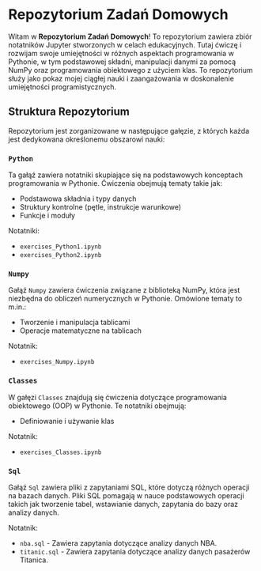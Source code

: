 # Repozytorium Zadań Domowych

Witam w **Repozytorium Zadań Domowych**! To repozytorium zawiera zbiór notatników Jupyter stworzonych w celach edukacyjnych. Tutaj ćwiczę i rozwijam swoje umiejętności w różnych aspektach programowania w Pythonie, w tym podstawowej składni, manipulacji danymi za pomocą NumPy oraz programowania obiektowego z użyciem klas. To repozytorium służy jako pokaz mojej ciągłej nauki i zaangażowania w doskonalenie umiejętności programistycznych.

## Struktura Repozytorium

Repozytorium jest zorganizowane w następujące gałęzie, z których każda jest dedykowana określonemu obszarowi nauki:

### `Python`

Ta gałąź zawiera notatniki skupiające się na podstawowych konceptach programowania w Pythonie. Ćwiczenia obejmują tematy takie jak:

- Podstawowa składnia i typy danych
- Struktury kontrolne (pętle, instrukcje warunkowe)
- Funkcje i moduły

Notatniki:
- `exercises_Python1.ipynb`
- `exercises_Python2.ipynb`

### `Numpy`

Gałąź `Numpy` zawiera ćwiczenia związane z biblioteką NumPy, która jest niezbędna do obliczeń numerycznych w Pythonie. Omówione tematy to m.in.:

- Tworzenie i manipulacja tablicami
- Operacje matematyczne na tablicach

Notatnik:
- `exercises_Numpy.ipynb`

### `Classes`

W gałęzi `Classes` znajdują się ćwiczenia dotyczące programowania obiektowego (OOP) w Pythonie. Te notatniki obejmują:

- Definiowanie i używanie klas

Notatnik:
- `exercises_Classes.ipynb`

### `Sql`

Gałąź `Sql` zawiera pliki z zapytaniami SQL, które dotyczą różnych operacji na bazach danych. Pliki SQL pomagają w nauce podstawowych operacji takich jak tworzenie tabel, wstawianie danych, zapytania do bazy oraz analizy danych.

Notatnik:
- `nba.sql` - Zawiera zapytania dotyczące analizy danych NBA.
- `titanic.sql` - Zawiera zapytania dotyczące analizy danych pasażerów Titanica.
